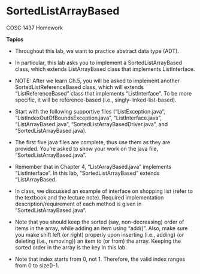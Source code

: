 # SortedListArrayBased
COSC 1437 Homework


**Topics**
* Throughout this lab, we want to practice abstract data type (ADT).
* In particular, this lab asks you to implement a SortedListArrayBased class, which extends ListArrayBased class that implements ListInterface.
* NOTE: After we learn Ch.5, you will be asked to implement another SortedListReferenceBased class, which will extends “ListReferenceBased” class that implements “ListInterface”. To be more specific, it will be reference-based (i.e., singly-linked-list-based).

* Start with the following supportive files (“ListException.java”, “ListIndexOutOfBoundsException.java”, “ListInterface.java”, “ListArrayBased.java”, “SortedListArrayBasedDriver.java”, and “SortedListArrayBased.java).
* The first five java files are complete, thus use them as they are provided. You’re asked to show your work on the java file, “SortedListArrayBased.java”.
* Remember that in Chapter 4, “ListArrayBased.java” implements “ListInterface”. In this lab, “SortedListArrayBased” extends “ListArrayBased.
* In class, we discussed an example of interface on shopping list (refer to the textbook and the lecture note). Required implementation description/requirement of each method is given in “SortedListArrayBased.java”.
* Note that you should keep the sorted (say, non-decreasing) order of items in the array, while adding an item using “add()”. Also, make sure you make shift left (or right) properly upon inserting (i.e., adding) (or deleting (i.e., removing)) an item to (or from) the array. Keeping the sorted order in the array is the key in this lab.
* Note that index starts from 0, not 1. Therefore, the valid index ranges from 0 to size()-1.
